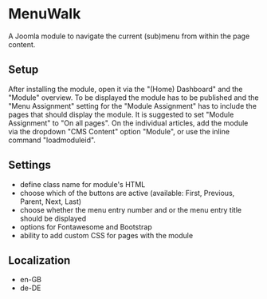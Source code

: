 # MenuWalk
A Joomla module to navigate the current (sub)menu from within the page content.
## Setup
After installing the module, open it via the "(Home) Dashboard" and the "Module" overview. To be displayed the module has to be published and the "Menu Assignment" setting for the "Module Assignment" has to include the pages that should display the module. It is suggested to set "Module Assignment" to "On all pages". On the individual articles, add the module via the dropdown "CMS Content" option "Module", or use the inline command "loadmoduleid".
## Settings
- define class name for module's HTML
- choose which of the buttons are active (available: First, Previous, Parent, Next, Last)
- choose whether the menu entry number and or the menu entry title should be displayed
- options for Fontawesome and Bootstrap
- ability to add custom CSS for pages with the module
## Localization
- en-GB
- de-DE